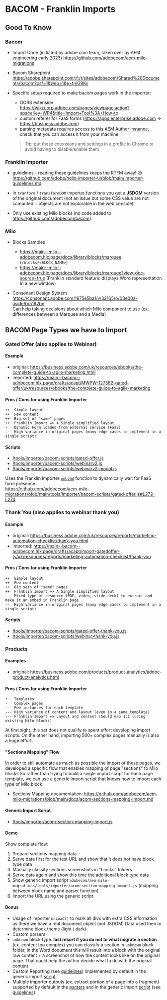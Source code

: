 
BACOM - Franklin Imports
===



## Good To Know

### Bacom

* Import Code (initiated by adobe.com team, taken over by AEM engineering early 2023)
  https://github.com/adobecom/aem-milo-migrations

* Bacom Sharepoint
  https://adobe.sharepoint.com/:f:/r/sites/adobecom/Shared%20Documents/bacom?csf=1&web=1&e=tmG9Kv

* Specific setup required to make bacom pages work in the importer:
  * CORS extension: https://wiki.corp.adobe.com/pages/viewpage.action?spaceKey=WP4&title=Import+Tool%3A+How-to
  * custom referer for FaaS forms (https://apps.enterprise.adobe.com => https://business.adobe.com)
  * parsing metadata requires access to this [AEM Author instance](https://www-author.corp.adobe.com/sites.html/content), check that you can access it from your machine
  > Tip: put these extensions and settings in a profile in Chrome to avoid having to disable/enable them

### Franklin Importer

* guidelines - reading these guidelines keeps the RTFM away! 😉  
  https://github.com/adobe/helix-importer-ui/blob/main/importer-guidelines.md

* In `tranform` / `transformDOM` importer functions you get a **JSDOM** version of the original document 
  (not an issue but some CSS value are not computed + objects are not explorable in the web console)!

* Only use existing Milo blocks (no code added to https://github.com/adobecom/bacom)

### Milo

* Blocks Samples
  * https://main--milo--adobecom.hlx.page/docs/library/blocks/marquee (`/blocks/<BLOCK_NAME>`)
  * https://main--milo--adobecom.hlx.page/docs/library/blocks/marquee?view-doc-source=true (Franklin standard feature: displays Word representation in a new window)

* Consonant Design System  
  https://consonant.adobe.com/1975e5ba1/v/32165/p/03e00a-aside/b/5192be  
  Can help taking decisions about which Milo component to use (ex. differences between a Marquee and a Media)


## BACOM Page Types we have to Import

### Gated Offer (also applies to Webinar)

#### Example

* original: https://business.adobe.com/uk/resources/ebooks/the-complete-guide-to-agile-marketing.html
* imported: https://main--bacom--adobecom.hlx.page/drafts/acapt/MWPW-127382-gated-offer/uk/resources/ebooks/the-complete-guide-to-agile-marketing

#### Pros / Cons for using Franklin Importer

    ++  Simple layout
    ++  Few content
    ++  Big set of "same" pages
    ++  Franklin Import => A Single simplified layout
    -   Dynamic Form loaded from external service (FaaS)
    --  High variance in original pages (many edge cases to implement in a single script)

#### Scripts

* [/tools/importer/bacom-scripts/gated-offer.js](https://github.com/adobecom/aem-milo-migrations/blob/main/tools/importer/bacom-scripts/gated-offer.js)
* [/tools/importer/bacom-scripts/webinarv2.js](https://github.com/adobecom/aem-milo-migrations/blob/main/tools/importer/bacom-scripts/webinarv2.js)
* [/tools/importer/bacom-scripts/webinarv2-modal.js](https://github.com/adobecom/aem-milo-migrations/blob/main/tools/importer/bacom-scripts/webinarv2-modal.js)

Uses the Franklin Importer [`onLoad`](https://github.com/adobe/helix-importer-ui/blob/main/importer-guidelines.md#onload) function to dynamically wait for FaaS form presence  
https://github.com/adobecom/aem-milo-migrations/blob/main/tools/importer/bacom-scripts/gated-offer.js#L272-L274



### Thank You (also applies to webinar thank you)

#### Example

* original: https://business.adobe.com/uk/resources/reports/marketing-automation-checklist/thank-you.html
* imported: https://main--bacom--adobecom.hlx.page/drafts/acapt/import-gatedoffer-ty/uk/resources/reports/marketing-automation-checklist/thank-you

#### Pros / Cons for using Franklin Importer

    ++  Simple layout
    ++  Few content
    ++  Big sets of "same" pages
    ++  Franklin Import => A Single simplified layout
    -   Mixed type of resource (PDF, video, slide deck) to extract and make it an embed in Franklin page
    --  High variance in original pages (many edge cases to implement in a single script)

#### Scripts

* [/tools/importer/bacom-scripts/gated-offer-thank-you.js](https://github.com/adobecom/aem-milo-migrations/blob/main/tools/importer/bacom-scripts/gated-offer-thank-you.js)
* [/tools/importer/bacom-scripts/webinar-thank-you.js](https://github.com/adobecom/aem-milo-migrations/blob/main/tools/importer/bacom-scripts/webinar-thank-you.js)



### Products

#### Examples

* original: https://business.adobe.com/products/product-analytics/adobe-product-analytics.html

#### Pros / Cons for using Franklin Importer

    +   Templates
    -   Complex pages
    --  Few instances for each template
    --- High variance of content and layout (even in a same template)
    --- Franklin Import => Layout and content should map 1:1 (using existing Milo blocks)

At first sight, this set does not qualify to spent effort developing import scripts.
On the other hand, importing 500+ complex pages manually is also a huge effort.

#### "Sections Mapping" Flow

In order to still automate as much as possible the import of these pages, we developed a specific flow that
enables mapping of page "sections" to Milo blocks
So rather than trying to build a single import script for each page template, we can use a generic import script that
knows how to import each type of Milo block

* Sections Mapping documentation: https://github.com/adobecom/aem-milo-migrations/blob/main/docs/acom-sections-mapping-import.md

#### Generic Import Script

* [/tools/importer/acom-section-mapping-import.js](https://github.com/adobecom/aem-milo-migrations/blob/main/tools/importer/acom-section-mapping-import.js)

#### Demo

Show complete flow:
1. Prepare sections mapping data
2. Serve data first for the test URL and show that it does not have block type data
3. Manually classify sections screenshots in "blocks" folders
4. Serve data again and show this time the additional block type data
5. Show generic import script `adobecom/aem-milo-migrations/tools/importer/acom-section-mapping-import.js` (mapping between block name and parser function)
6. Import the URL using the generic script

#### Bonus

* Usage of importer `onLoad()` to mark all divs with extra CSS information as there we have a real document object (not JSDOM)
  Data used then to determine block theme (light / dark)
* Custom parsers
* `unknown` block type: **last resort if you do not to what migrate a section** (ex. content too complex) you can classify a section in `unknown` block folder, in the Word document this will result into a block with the original raw content + a screenshot of how the content looks like on the original page. That could help the author decide what to do with the original content
* Custom Reporting (see [guidelines](https://github.com/adobe/helix-importer-ui/blob/main/importer-guidelines.md#reporting-back)) implemented by default in the generic import [script](https://github.com/adobecom/aem-milo-migrations/blob/main/tools/importer/acom-section-mapping-import.js#L428)
* Multiple importer outputs (ex. extract portion of a page into a fragment) supported by default in the [parsers](https://github.com/adobecom/aem-milo-migrations/blob/main/tools/importer/parsers/customs/mwpw-134290.mjs#L110-L116) and in the generic import [script](https://github.com/adobecom/aem-milo-migrations/blob/main/tools/importer/acom-section-mapping-import.js#L430) (see [guidelines](https://github.com/adobe/helix-importer-ui/blob/main/importer-guidelines.md#one-input--multiple-outputs))
